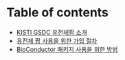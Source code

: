 # Table of contents

* [KISTI GSDC 유전체팜 소개](README.md)
* [유전체 팜 사용을 위한 가입 절차](01-registration.md)
* [BioConductor 패키지 사용을 위한 방법](bioconductor.md)
